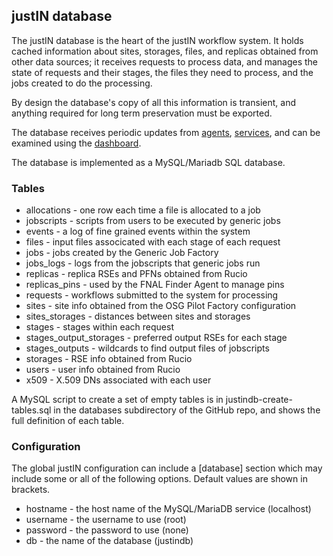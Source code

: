 ## justIN database

The justIN database is the heart of the justIN workflow system. It holds cached
information about sites, storages, files, and replicas obtained from other
data sources; it receives requests to process data, and manages the state of
requests and their stages, the files they need to process, and the jobs
created to do the processing. 

By design the database's copy of all this information is transient, and
anything required for long term preservation must be exported. 

The database receives periodic updates from [agents](agents.md), 
[services](services.md), and can be examined using the
[dashboard](dashboard.md).

The database is implemented as a MySQL/Mariadb SQL database. 

### Tables

- allocations - one row each time a file is allocated to a job
- jobscripts - scripts from users to be executed by generic jobs
- events - a log of fine grained events within the system
- files - input files associcated with each stage of each request
- jobs - jobs created by the Generic Job Factory
- jobs_logs - logs from the jobscripts that generic jobs run 
- replicas - replica RSEs and PFNs obtained from Rucio
- replicas_pins - used by the FNAL Finder Agent to manage pins
- requests - workflows submitted to the system for processing
- sites - site info obtained from the OSG Pilot Factory configuration
- sites_storages - distances between sites and storages
- stages - stages within each request
- stages_output_storages - preferred output RSEs for each stage
- stages_outputs - wildcards to find output files of jobscripts
- storages - RSE info obtained from Rucio
- users - user info obtained from Rucio
- x509 - X.509 DNs associated with each user

A MySQL script to create a set of empty tables is in
justindb-create-tables.sql in the databases subdirectory of the GitHub repo,
and shows the full definition of each table.

### Configuration

The global justIN configuration can include a [database] section which may
include some or all of the following options. Default values are shown in
brackets.

- hostname - the host name of the MySQL/MariaDB service (localhost)
- username - the username to use (root)
- password - the password to use (none)
- db - the name of the database (justindb)

